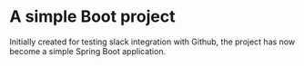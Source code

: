 # A simple Boot project
Initially created for testing slack integration with Github, the project has now become a simple Spring Boot application.

